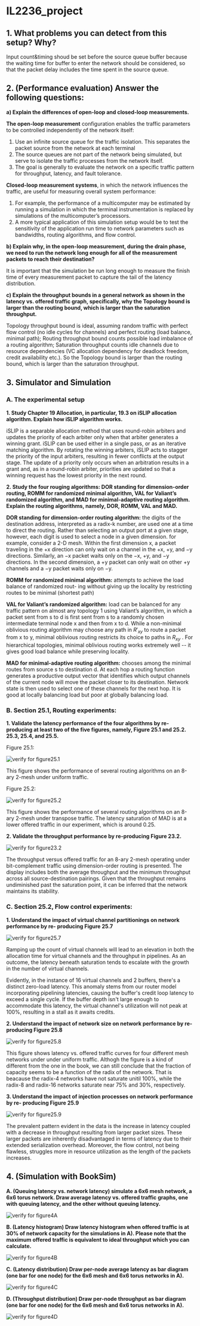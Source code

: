# IL2236_project

## 1. What problems you can detect from this setup? Why?

Input count&timing shoud be set before the source queue buffer because the waiting time for buffer to enter the network should be considered, so that the packet delay includes the time spent in the source queue.

## 2. (Performance evaluation) Answer the following questions:

**a) Explain the differences of open-loop and closed-loop measurements.**

**The open-loop measurement** configuration enables the traffic parameters to be controlled independently of the network itself:

1. Use an infinite source queue for the traffic isolation. This separates the packet source from the network at each terminal
2. The source queues are not part of the network being simulated, but serve to isolate the traffic processes from the network itself.
3. The goal is generally to evaluate the network on a specific traffic pattern for throughput, latency, and fault tolerance.

**Closed-loop measurement systems**, in which the network influences the traffic, are useful for measuring overall system performance:

1. For example, the performance of a multicomputer may be estimated by running a simulation in which the terminal instrumentation is replaced by simulations of the multicomputer’s processors.
2. A more typical application of this simulation setup would be to test the sensitivity of the application run time to network parameters such as bandwidths, routing algorithms, and flow control.


**b) Explain why, in the open-loop measurement, during the drain phase, we need to run the
network long enough for all of the measurement packets to reach their destination?**

It is important that the simulation be run long enough to measure
the finish time of every measurement packet to capture the tail of the
latency distribution.

**c) Explain the throughput bounds in a general network as shown in the latency vs. offered traffic
graph, specifically, why the Topology bound is larger than the routing bound, which is larger
than the saturation throughput.**




Topology throughput bound is ideal, assuming
random traffic with perfect flow control (no idle
cycles for channels) and perfect routing (load
balance, minimal path); Routing throughput bound counts possible load imbalance of a routing algorithm; Saturation throughput counts idle channels
due to resource dependencies (VC allocation
dependency for deadlock freedom, credit
availability etc.). So the Topology bound is larger than the routing bound, which is larger
than the saturation throughput.

## 3. Simulator and Simulation
### A. The experimental setup
**1. Study Chapter 19 Allocation, in particular, 19.3 on iSLIP allocation algorithm. Explain
how iSLIP algorithm works.**

iSLIP is a separable allocation method that uses round-robin arbiters and updates
the priority of each arbiter only when that arbiter generates a winning grant. iSLIP can
be used either in a single pass, or as an iterative matching algorithm. By rotating the
winning arbiters, iSLIP acts to stagger the priority of the input arbiters, resulting in
fewer conflicts at the output stage. The update of a priority only occurs when an
arbitration results in a grant and, as in a round-robin arbiter, priorities are updated
so that a winning request has the lowest priority in the next round.

**2. Study the four rouging algorithms: DOR standing for dimension-order routing, ROMM
for randomized minimal algorithm, VAL for Valiant’s randomized algorithm, and MAD
for minimal-adaptive routing algorithm. Explain the routing algorithms, namely, DOR,
ROMM, VAL and MAD.**

**DOR standing for dimension-order routing algorithm:** the digits of
the destination address, interpreted as a radix-k number, are used one at a time to
direct the routing. Rather than selecting an output port at a given stage, however,
each digit is used to select a node in a given dimension. for example, consider a 2-D mesh. Within the first dimension x,
a packet traveling in the +x direction can only wait on a channel in the +x, +y, and
−y directions. Similarly, an −x packet waits only on the −x, +y, and −y directions.
In the second dimension, a +y packet can only wait on other +y channels and a −y
packet waits only on −y. 

**ROMM for randomized minimal algorithm:** attempts to achieve the load balance of randomized rout-
ing without giving up the locality by restricting routes to be minimal (shortest path)

**VAL for Valiant’s randomized algorithm:** load can be balanced for any traffic pattern on almost any topology 1 using Valiant’s
algorithm, in which a packet sent from s to d is first sent from s to a randomly
chosen intermediate terminal node x and then from x to d.
While a non-minimal oblivious routing algorithm may choose any path in $R'_{xy}$ to 
route a packet from x to y, minimal oblivious routing restricts its choice to paths in
$R_{xy}$ . For hierarchical topologies, minimal oblivious routing works extremely well --
it gives good load balance while preserving locality.

**MAD for minimal-adaptive routing algorithm:**  chooses among the minimal routes from
source s to destination d. At each hop a routing function
generates a productive output
vector that identifies which
output channels of the current
node will move the packet
closer to its destination. Network state is then used to
select one of these channels
for the next hop. It is good at locally balancing load but poor at globally balancing
load.

### B. Section 25.1, Routing experiments:

**1. Validate the latency performance of the four algorithms by re-producing at least two of
the five figures, namely, Figure 25.1 and 25.2. 25.3, 25.4, and 25.5.**

Figure 25.1:

![verify for figure25.1](251.png)

This figure shows the performance of several routing algorithms on an 8-ary 2-mesh under uniform traffic.

Figure 25.2:

![verify for figure25.2](252.png)

This figure shows the performance of several routing algorithms on an 8-ary 2-mesh under transpose traffic. The latency saturation of MAD is at a lower offered traffic in our experiment, which is  around 0.25.


**2. Validate the throughput performance by re-producing Figure 23.2.**

![verify for figure23.2](232.png)

The throughput versus offered traffic for an 8-ary 2-mesh operating under bit-complement traffic using dimension-order routing is presented. The display includes both the average throughput and the minimum throughput across all source-destination pairings. Given that the throughput remains undiminished past the saturation point, it can be inferred that the network maintains its stability.

### C. Section 25.2, Flow control experiments:

**1. Understand the impact of virtual channel partitionings on network performance by re-
producing Figure 25.7**

![verify for figure25.7](257.png)

Ramping up the count of virtual channels will lead to an elevation in both the allocation time for virtual channels and the throughput in pipelines. As an outcome, the latency beneath saturation tends to escalate with the growth in the number of virtual channels. 

Evidently, in the instance of 16 virtual channels and 2 buffers, there's a distinct zero-load latency. This anomaly stems from our router model incorporating pipelining latencies, causing the buffer's credit loop latency to exceed a single cycle. If the buffer depth isn't large enough to accommodate this latency, the virtual channel's utilization will not peak at 100%, resulting in a stall as it awaits credits.

**2. Understand the impact of network size on network performance by re-producing Figure
25.8**

![verify for figure25.8](258.png)

This figure shows latency vs. offered traffic curves for four different mesh networks under under uniform traffic. Althogh the figure is  a kind of different from the one in the book, we can still conclude that the fraction of capacity seems to be a function of the radix of the network. That is beacause the radix-4 networks have not saturate unitil 100%, while the radix-8 and radix-16 networks saturate near 75% and 30%, respectively.

**3. Understand the impact of injection processes on network performance by re- producing
Figure 25.9**

![verify for figure25.9](259.png)

The prevalent pattern evident in the data is the increase in latency coupled with a decrease in throughput resulting from larger packet sizes. These larger packets are inherently disadvantaged in terms of latency due to their extended serialization overhead. Moreover, the flow control, not being flawless, struggles more in resource utilization as the length of the packets increases.

## 4. (Simulation with BookSim) 

**A. (Queuing latency vs. network latency) simulate a 6x6 mesh network, a 6x6 torus network.
Draw average latency vs. offered traffic graphs, one with queuing latency, and the other
without queuing latency.**

![verify for figure4A](4A.png)

**B. (Latency histogram) Draw latency histogram when offered traffic is at 30% of network
capacity for the simulations in A). Please note that the maximum offered traffic is equivalent
to ideal throughput which you can calculate.**

![verify for figure4B](4B.png)

**C. (Latency distribution) Draw per-node average latency as bar diagram (one bar for one node)
for the 6x6 mesh and 6x6 torus networks in A).**

![verify for figure4C](4C.png)

**D. (Throughput distribution) Draw per-node throughput as bar diagram (one bar for one node)
for the 6x6 mesh and 6x6 torus networks in A).**

![verify for figure4D](4D.png)



